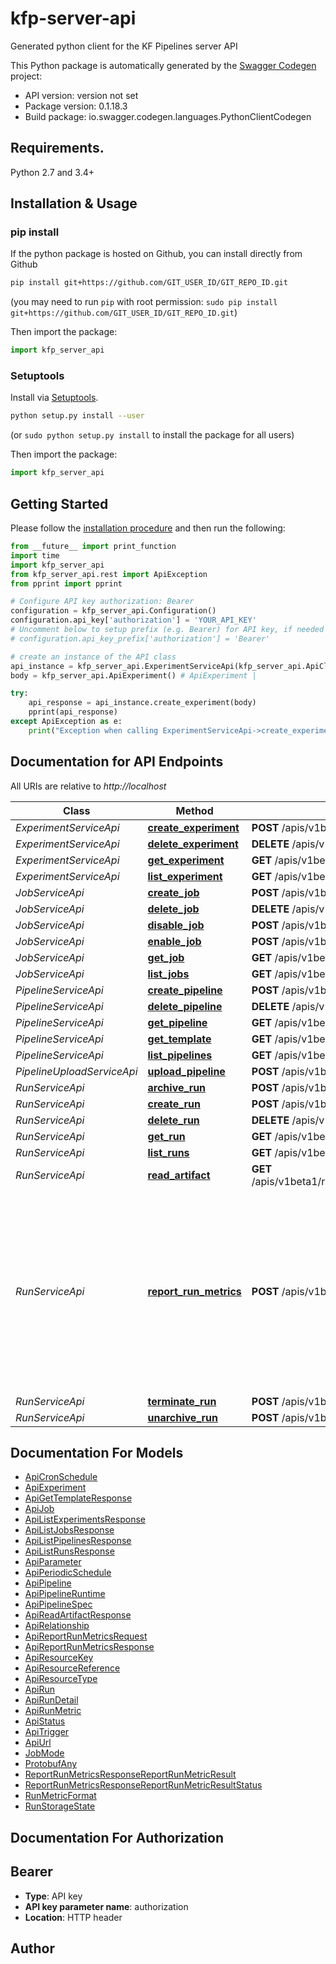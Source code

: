 # kfp-server-api
Generated python client for the KF Pipelines server API

This Python package is automatically generated by the [Swagger Codegen](https://github.com/swagger-api/swagger-codegen) project:

- API version: version not set
- Package version: 0.1.18.3
- Build package: io.swagger.codegen.languages.PythonClientCodegen

## Requirements.

Python 2.7 and 3.4+

## Installation & Usage
### pip install

If the python package is hosted on Github, you can install directly from Github

```sh
pip install git+https://github.com/GIT_USER_ID/GIT_REPO_ID.git
```
(you may need to run `pip` with root permission: `sudo pip install git+https://github.com/GIT_USER_ID/GIT_REPO_ID.git`)

Then import the package:
```python
import kfp_server_api 
```

### Setuptools

Install via [Setuptools](http://pypi.python.org/pypi/setuptools).

```sh
python setup.py install --user
```
(or `sudo python setup.py install` to install the package for all users)

Then import the package:
```python
import kfp_server_api
```

## Getting Started

Please follow the [installation procedure](#installation--usage) and then run the following:

```python
from __future__ import print_function
import time
import kfp_server_api
from kfp_server_api.rest import ApiException
from pprint import pprint

# Configure API key authorization: Bearer
configuration = kfp_server_api.Configuration()
configuration.api_key['authorization'] = 'YOUR_API_KEY'
# Uncomment below to setup prefix (e.g. Bearer) for API key, if needed
# configuration.api_key_prefix['authorization'] = 'Bearer'

# create an instance of the API class
api_instance = kfp_server_api.ExperimentServiceApi(kfp_server_api.ApiClient(configuration))
body = kfp_server_api.ApiExperiment() # ApiExperiment | 

try:
    api_response = api_instance.create_experiment(body)
    pprint(api_response)
except ApiException as e:
    print("Exception when calling ExperimentServiceApi->create_experiment: %s\n" % e)

```

## Documentation for API Endpoints

All URIs are relative to *http://localhost*

Class | Method | HTTP request | Description
------------ | ------------- | ------------- | -------------
*ExperimentServiceApi* | [**create_experiment**](docs/ExperimentServiceApi.md#create_experiment) | **POST** /apis/v1beta1/experiments | 
*ExperimentServiceApi* | [**delete_experiment**](docs/ExperimentServiceApi.md#delete_experiment) | **DELETE** /apis/v1beta1/experiments/{id} | 
*ExperimentServiceApi* | [**get_experiment**](docs/ExperimentServiceApi.md#get_experiment) | **GET** /apis/v1beta1/experiments/{id} | 
*ExperimentServiceApi* | [**list_experiment**](docs/ExperimentServiceApi.md#list_experiment) | **GET** /apis/v1beta1/experiments | 
*JobServiceApi* | [**create_job**](docs/JobServiceApi.md#create_job) | **POST** /apis/v1beta1/jobs | 
*JobServiceApi* | [**delete_job**](docs/JobServiceApi.md#delete_job) | **DELETE** /apis/v1beta1/jobs/{id} | 
*JobServiceApi* | [**disable_job**](docs/JobServiceApi.md#disable_job) | **POST** /apis/v1beta1/jobs/{id}/disable | 
*JobServiceApi* | [**enable_job**](docs/JobServiceApi.md#enable_job) | **POST** /apis/v1beta1/jobs/{id}/enable | 
*JobServiceApi* | [**get_job**](docs/JobServiceApi.md#get_job) | **GET** /apis/v1beta1/jobs/{id} | 
*JobServiceApi* | [**list_jobs**](docs/JobServiceApi.md#list_jobs) | **GET** /apis/v1beta1/jobs | 
*PipelineServiceApi* | [**create_pipeline**](docs/PipelineServiceApi.md#create_pipeline) | **POST** /apis/v1beta1/pipelines | 
*PipelineServiceApi* | [**delete_pipeline**](docs/PipelineServiceApi.md#delete_pipeline) | **DELETE** /apis/v1beta1/pipelines/{id} | 
*PipelineServiceApi* | [**get_pipeline**](docs/PipelineServiceApi.md#get_pipeline) | **GET** /apis/v1beta1/pipelines/{id} | 
*PipelineServiceApi* | [**get_template**](docs/PipelineServiceApi.md#get_template) | **GET** /apis/v1beta1/pipelines/{id}/templates | 
*PipelineServiceApi* | [**list_pipelines**](docs/PipelineServiceApi.md#list_pipelines) | **GET** /apis/v1beta1/pipelines | 
*PipelineUploadServiceApi* | [**upload_pipeline**](docs/PipelineUploadServiceApi.md#upload_pipeline) | **POST** /apis/v1beta1/pipelines/upload | 
*RunServiceApi* | [**archive_run**](docs/RunServiceApi.md#archive_run) | **POST** /apis/v1beta1/runs/{id}:archive | 
*RunServiceApi* | [**create_run**](docs/RunServiceApi.md#create_run) | **POST** /apis/v1beta1/runs | 
*RunServiceApi* | [**delete_run**](docs/RunServiceApi.md#delete_run) | **DELETE** /apis/v1beta1/runs/{id} | 
*RunServiceApi* | [**get_run**](docs/RunServiceApi.md#get_run) | **GET** /apis/v1beta1/runs/{run_id} | 
*RunServiceApi* | [**list_runs**](docs/RunServiceApi.md#list_runs) | **GET** /apis/v1beta1/runs | 
*RunServiceApi* | [**read_artifact**](docs/RunServiceApi.md#read_artifact) | **GET** /apis/v1beta1/runs/{run_id}/nodes/{node_id}/artifacts/{artifact_name}:read | 
*RunServiceApi* | [**report_run_metrics**](docs/RunServiceApi.md#report_run_metrics) | **POST** /apis/v1beta1/runs/{run_id}:reportMetrics | ReportRunMetrics reports metrics of a run. Each metric is reported in its own transaction, so this API accepts partial failures. Metric can be uniquely identified by (run_id, node_id, name). Duplicate reporting will be ignored by the API. First reporting wins.
*RunServiceApi* | [**terminate_run**](docs/RunServiceApi.md#terminate_run) | **POST** /apis/v1beta1/runs/{run_id}/terminate | 
*RunServiceApi* | [**unarchive_run**](docs/RunServiceApi.md#unarchive_run) | **POST** /apis/v1beta1/runs/{id}:unarchive | 


## Documentation For Models

 - [ApiCronSchedule](docs/ApiCronSchedule.md)
 - [ApiExperiment](docs/ApiExperiment.md)
 - [ApiGetTemplateResponse](docs/ApiGetTemplateResponse.md)
 - [ApiJob](docs/ApiJob.md)
 - [ApiListExperimentsResponse](docs/ApiListExperimentsResponse.md)
 - [ApiListJobsResponse](docs/ApiListJobsResponse.md)
 - [ApiListPipelinesResponse](docs/ApiListPipelinesResponse.md)
 - [ApiListRunsResponse](docs/ApiListRunsResponse.md)
 - [ApiParameter](docs/ApiParameter.md)
 - [ApiPeriodicSchedule](docs/ApiPeriodicSchedule.md)
 - [ApiPipeline](docs/ApiPipeline.md)
 - [ApiPipelineRuntime](docs/ApiPipelineRuntime.md)
 - [ApiPipelineSpec](docs/ApiPipelineSpec.md)
 - [ApiReadArtifactResponse](docs/ApiReadArtifactResponse.md)
 - [ApiRelationship](docs/ApiRelationship.md)
 - [ApiReportRunMetricsRequest](docs/ApiReportRunMetricsRequest.md)
 - [ApiReportRunMetricsResponse](docs/ApiReportRunMetricsResponse.md)
 - [ApiResourceKey](docs/ApiResourceKey.md)
 - [ApiResourceReference](docs/ApiResourceReference.md)
 - [ApiResourceType](docs/ApiResourceType.md)
 - [ApiRun](docs/ApiRun.md)
 - [ApiRunDetail](docs/ApiRunDetail.md)
 - [ApiRunMetric](docs/ApiRunMetric.md)
 - [ApiStatus](docs/ApiStatus.md)
 - [ApiTrigger](docs/ApiTrigger.md)
 - [ApiUrl](docs/ApiUrl.md)
 - [JobMode](docs/JobMode.md)
 - [ProtobufAny](docs/ProtobufAny.md)
 - [ReportRunMetricsResponseReportRunMetricResult](docs/ReportRunMetricsResponseReportRunMetricResult.md)
 - [ReportRunMetricsResponseReportRunMetricResultStatus](docs/ReportRunMetricsResponseReportRunMetricResultStatus.md)
 - [RunMetricFormat](docs/RunMetricFormat.md)
 - [RunStorageState](docs/RunStorageState.md)


## Documentation For Authorization


## Bearer

- **Type**: API key
- **API key parameter name**: authorization
- **Location**: HTTP header


## Author



